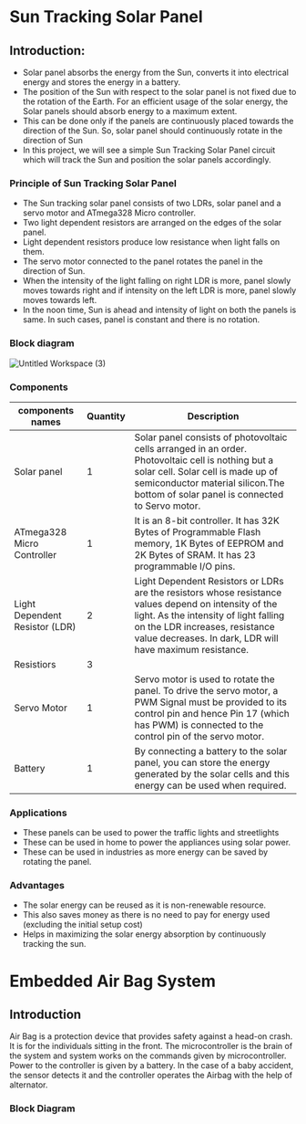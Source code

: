 # Sun Tracking Solar Panel



## Introduction:
- Solar panel absorbs the energy from the Sun, converts it into electrical energy and stores the energy in a battery.
- The position of the Sun with respect to the solar panel is not fixed due to the rotation of the Earth. For an efficient usage of the solar energy, the Solar panels should absorb energy to a maximum extent.
- This can be done only if the panels are continuously placed towards the direction of the Sun. So, solar panel should continuously rotate in the direction of Sun
- In this project, we will see a simple Sun Tracking Solar Panel circuit which will track the Sun and position the solar panels accordingly.




### Principle of Sun Tracking Solar Panel
- The Sun tracking solar panel consists of two LDRs, solar panel and a servo motor and ATmega328 Micro controller.
- Two light dependent resistors are arranged on the edges of the solar panel. 
- Light dependent resistors produce low resistance when light falls on them. 
- The servo motor connected to the panel rotates the panel in the direction of Sun.
- When the intensity of the light falling on right LDR is more, panel slowly moves towards right and if intensity on the left LDR is more, panel slowly moves towards left. 
- In the noon time, Sun is ahead and intensity of light on both the panels is same. In such cases, panel is constant and there is no rotation.




### Block diagram
![Untitled Workspace (3)](https://user-images.githubusercontent.com/98951784/154855221-c4299d8f-b358-4bb0-828d-4e973ce57364.jpg)




### Components 
| components names| Quantity|Description|
|-----------------|---------|-----------|
| Solar panel|1|Solar panel consists of photovoltaic cells arranged in an order. Photovoltaic cell is nothing but a solar cell. Solar cell is made up of semiconductor material silicon.The bottom of solar panel is connected to Servo motor.|
|ATmega328 Micro Controller|1|It is an 8-bit controller. It has 32K Bytes of Programmable Flash memory, 1K Bytes of EEPROM and 2K Bytes of SRAM. It has 23 programmable I/O pins.|
|Light Dependent Resistor (LDR)|2|Light Dependent Resistors or LDRs are the resistors whose resistance values depend on intensity of the light. As the intensity of light falling on the LDR increases, resistance value decreases. In dark, LDR will have maximum resistance.|
|Resistiors|3| |
|Servo Motor|1|Servo motor is used to rotate the panel. To drive the servo motor, a PWM Signal must be provided to its control pin and hence Pin 17 (which has PWM) is connected to the control pin of the servo motor.|
|Battery|1|By connecting a battery to the solar panel, you can store the energy generated by the solar cells and this energy can be used when required.|





### Applications
- These panels can be used to power the traffic lights and streetlights
- These can be used in home to power the appliances using solar power.
- These can be used in industries as more energy can be saved by rotating the panel.



### Advantages
- The solar energy can be reused as it is non-renewable resource.
- This also saves money as there is no need to pay for energy used (excluding the initial setup cost)
- Helps in maximizing the solar energy absorption by continuously tracking the sun.




# Embedded Air Bag System


## Introduction
Air Bag is a protection device that provides safety against a head-on crash. It is for the individuals sitting in the front. The microcontroller is the brain of the system and system works on the commands given by microcontroller. Power to the controller is given by a battery. In the case of a baby accident, the sensor detects it and the controller operates the Airbag with the help of alternator.

### Block Diagram
